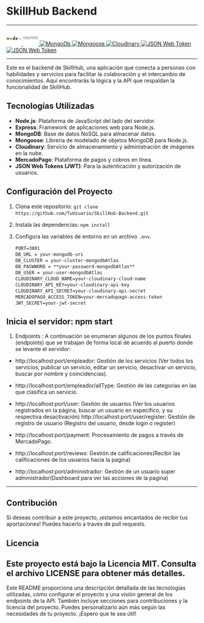 # SkillHub Backend
-------------------
<p align="left"> 
   <a href="https://nodejs.org/en" target="_blank" rel="noreferrer"> 
   <img src="https://raw.githubusercontent.com/devicons/devicon/master/icons/nodejs/nodejs-original-wordmark.svg" 
   alt="NodeJS" width="40" height="40"/> </a> 
   
   <a href="https://expressjs.com/es/" target="_blank" rel="noreferrer"> 
   <img src="https://raw.githubusercontent.com/devicons/devicon/master/icons/express/express-original-wordmark.svg" 
   alt="Express" width="40" height="40"/> </a>
   
   <a href="https://www.mongodb.com/" target="_blank" rel="noreferrer"> 
   <img src="https://www.vectorlogo.zone/logos/mongodb/mongodb-icon.svg" 
   alt="MongoDb" width="40" height="40"/> </a>   

   <a href="https://mongoosejs.com/" target="_blank" rel="noreferrer"> 
   <img src="https://cdn.worldvectorlogo.com/logos/mongoose-1.svg" 
   alt="Mongoose" width="40" height="40"/> </a> 
   
   <a href="https://cloudinary.com/" target="_blank" rel="noreferrer"> 
   <img src="https://cdn.worldvectorlogo.com/logos/cloudinary-2.svg" 
   alt="Cloudinary" width="40" height="40"/> </a> 
   
   <a href="https://www.mercadopago.com/" target="_blank" rel="noreferrer"> 
   <img src="https://seeklogo.com/images/M/mercadopago-logo-FC9BA7420E-seeklogo.com.png" 
   alt="JSON Web Token" width="auto" height="auto"/> </a>  
   
   <a href="https://jwt.io/" target="_blank" rel="noreferrer"> 
   <img src="https://cdn.worldvectorlogo.com/logos/json.svg" 
   alt="JSON Web Token" width="40" height="40"/> </a>  
</p>

----------------------
Este es el backend de SkillHub, una aplicación que conecta a personas con habilidades y servicios para facilitar la colaboración y el intercambio de conocimientos. Aquí encontrarás la lógica y la API que respaldan la funcionalidad de SkillHub.

## Tecnologías Utilizadas

- **Node.js**: Plataforma de JavaScript del lado del servidor.
- **Express**: Framework de aplicaciones web para Node.js.
- **MongoDB**: Base de datos NoSQL para almacenar datos.
- **Mongoose**: Librería de modelado de objetos MongoDB para Node.js.
- **Cloudinary**: Servicio de almacenamiento y administración de imágenes en la nube.
- **MercadoPago**: Plataforma de pagos y cobros en línea.
- **JSON Web Tokens (JWT)**: Para la autenticación y autorización de usuarios.

## Configuración del Proyecto

1. Clona este repositorio: `git clone https://github.com/TuUsuario/SkillHub-Backend.git`
2. Instala las dependencias: `npm install`
3. Configura las variables de entorno en un archivo `.env`.

   ```env
   PORT=3001
   DB_URL = your-mongodb-uri
   DB_CLUSTER = your-cluster-mongodbAtlas
   DB_PASWWORD = **your-password-mongodbAtlas**
   DB_USER = your-user-mongodbAtlas
   CLOUDINARY_CLOUD_NAME=your-cloudinary-cloud-name
   CLOUDINARY_API_KEY=your-cloudinary-api-key
   CLOUDINARY_API_SECRET=your-cloudinary-api-secret
   MERCADOPAGO_ACCESS_TOKEN=your-mercadopago-access-token
   JWT_SECRET=your-jwt-secret
   
## Inicia el servidor: npm start
1. Endpoints : A continuación se enumeran algunos de los puntos finales (endpoints) que se trabajan de forma local de acuerdo al puerto donde se levante el servidor:

- http://localhost:port/empleador: Gestión de los servicios (Ver todos los servicios, publicar un servicio, editar un servicio, desactivar un servicio, 
buscar por nombre y coincidencias).
- http://localhost:port/empleador/allType: Gestión de las categorias en las que clasifica un servicio.

- http://localhost:port/user: Gestión de usuarios (Ver los usuarios registrados en la página, buscar un usuario en especifico, y su respectiva desactivación)
http://localhost:port/user/register: Gestión de registro de usuario (Registro del usuario, desde login o register)

- http://localhost:port/payment: Procesamiento de pagos a través de MercadoPago.

- http://localhost:port/reviews: Gestión de calificaciones(Recibir las calificaciones de los usuarios hacia la pagina)

- http://localhost:port/administrador: Gestión de un usuario super administrador(Dashboard para ver las acciones de la pagina)

------------
## Contribución
Si deseas contribuir a este proyecto, ¡estamos encantados de recibir tus aportaciones! Puedes hacerlo a través de pull requests.

## Licencia
Este proyecto está bajo la Licencia MIT. Consulta el archivo LICENSE para obtener más detalles.
-----------

Este README proporciona una descripción detallada de las tecnologías utilizadas, cómo configurar el proyecto y una visión general de los endpoints de la API. También incluye secciones para contribuciones y la licencia del proyecto. 
Puedes personalizarlo aún más según las necesidades de tu proyecto. ¡Espero que te sea útil!
